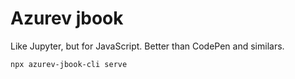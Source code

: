 # Azurev jbook
Like Jupyter, but for JavaScript. Better than CodePen and similars.

~~~
npx azurev-jbook-cli serve
~~~